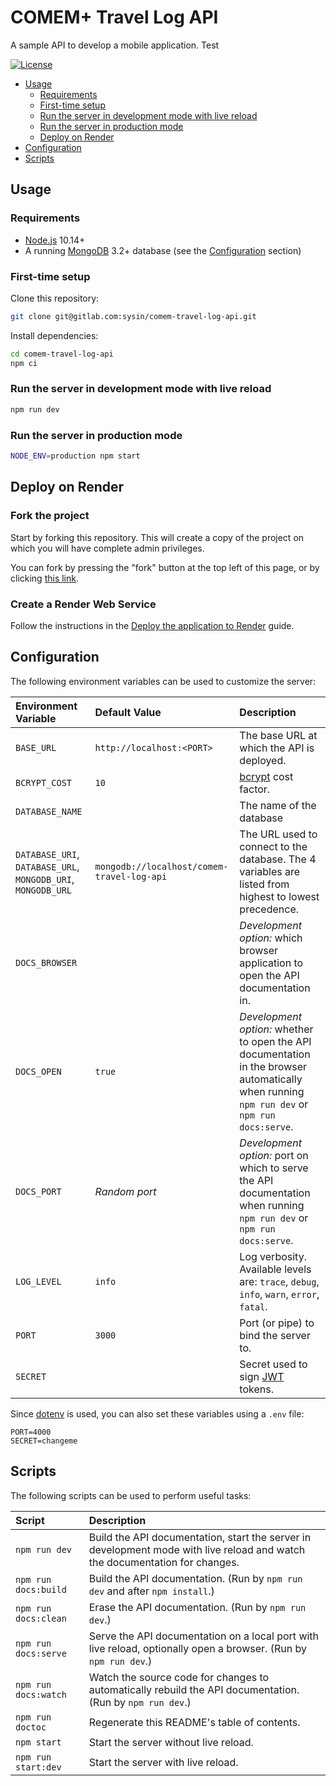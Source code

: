 # COMEM+ Travel Log API

A sample API to develop a mobile application.
Test

[![License](https://img.shields.io/badge/License-MIT-blue.svg)](LICENSE.txt)

<!-- START doctoc generated TOC please keep comment here to allow auto update -->
<!-- DON'T EDIT THIS SECTION, INSTEAD RE-RUN doctoc TO UPDATE -->

- [Usage](#usage)
  - [Requirements](#requirements)
  - [First-time setup](#first-time-setup)
  - [Run the server in development mode with live reload](#run-the-server-in-development-mode-with-live-reload)
  - [Run the server in production mode](#run-the-server-in-production-mode)
  - [Deploy on Render](#deploy-on-render)
- [Configuration](#configuration)
- [Scripts](#scripts)

<!-- END doctoc generated TOC please keep comment here to allow auto update -->

## Usage

### Requirements

- [Node.js][node] 10.14+
- A running [MongoDB][mongodb] 3.2+ database (see the [Configuration](#configuration) section)

### First-time setup

Clone this repository:

```bash
git clone git@gitlab.com:sysin/comem-travel-log-api.git
```

Install dependencies:

```bash
cd comem-travel-log-api
npm ci
```

### Run the server in development mode with live reload

```bash
npm run dev
```

### Run the server in production mode

```bash
NODE_ENV=production npm start
```

## Deploy on Render

### Fork the project

Start by forking this repository. This will create a copy of the project on which you will have complete admin privileges.

You can fork by pressing the "fork" button at the top left of this page, or by clicking [this link][fork].

### Create a Render Web Service

Follow the instructions in the [Deploy the application to Render][render-deploy-guide] guide.

## Configuration

The following environment variables can be used to customize the server:

| Environment Variable                                         | Default Value                              | Description                                                                                                                                  |
| :----------------------------------------------------------- | :----------------------------------------- | :------------------------------------------------------------------------------------------------------------------------------------------- |
| `BASE_URL`                                                   | `http://localhost:<PORT>`                  | The base URL at which the API is deployed.                                                                                                   |
| `BCRYPT_COST`                                                | `10`                                       | [bcrypt][bcrypt] cost factor.                                                                                                                |
| `DATABASE_NAME`                                              |                                            | The name of the database                                                                                                                     |
| `DATABASE_URI`, `DATABASE_URL`, `MONGODB_URI`, `MONGODB_URL` | `mongodb://localhost/comem-travel-log-api` | The URL used to connect to the database. The 4 variables are listed from highest to lowest precedence.                                       |
| `DOCS_BROWSER`                                               |                                            | _Development option:_ which browser application to open the API documentation in.                                                            |
| `DOCS_OPEN`                                                  | `true`                                     | _Development option:_ whether to open the API documentation in the browser automatically when running `npm run dev` or `npm run docs:serve`. |
| `DOCS_PORT`                                                  | _Random port_                              | _Development option:_ port on which to serve the API documentation when running `npm run dev` or `npm run docs:serve`.                       |
| `LOG_LEVEL`                                                  | `info`                                     | Log verbosity. Available levels are: `trace`, `debug`, `info`, `warn`, `error`, `fatal`.                                                     |
| `PORT`                                                       | `3000`                                     | Port (or pipe) to bind the server to.                                                                                                        |
| `SECRET`                                                     |                                            | Secret used to sign [JWT][jwt] tokens.                                                                                                       |

Since [dotenv][dotenv] is used, you can also set these variables using a `.env` file:

```
PORT=4000
SECRET=changeme
```

## Scripts

The following scripts can be used to perform useful tasks:

| Script               | Description                                                                                                                 |
| :------------------- | :-------------------------------------------------------------------------------------------------------------------------- |
| `npm run dev`        | Build the API documentation, start the server in development mode with live reload and watch the documentation for changes. |
| `npm run docs:build` | Build the API documentation. (Run by `npm run dev` and after `npm install`.)                                                |
| `npm run docs:clean` | Erase the API documentation. (Run by `npm run dev`.)                                                                        |
| `npm run docs:serve` | Serve the API documentation on a local port with live reload, optionally open a browser. (Run by `npm run dev`.)            |
| `npm run docs:watch` | Watch the source code for changes to automatically rebuild the API documentation. (Run by `npm run dev`.)                   |
| `npm run doctoc`     | Regenerate this README's table of contents.                                                                                 |
| `npm start`          | Start the server without live reload.                                                                                       |
| `npm run start:dev`  | Start the server with live reload.                                                                                          |

[bcrypt]: https://en.wikipedia.org/wiki/Bcrypt
[dotenv]: https://www.npmjs.com/package/dotenv
[fork]: https://github.com/MediaComem/comem-travel-log-api/fork
[jwt]: https://jwt.io
[mongodb]: https://www.mongodb.com
[mongodb-atlas-guide]: https://github.com/MediaComem/comem-archioweb/blob/main/guides/deploy-in-the-cloud.md#create-a-mongodb-cluster-on-mongodb-atlas
[node]: https://nodejs.org/
[render-deploy-guide]: guides/deploy.md
